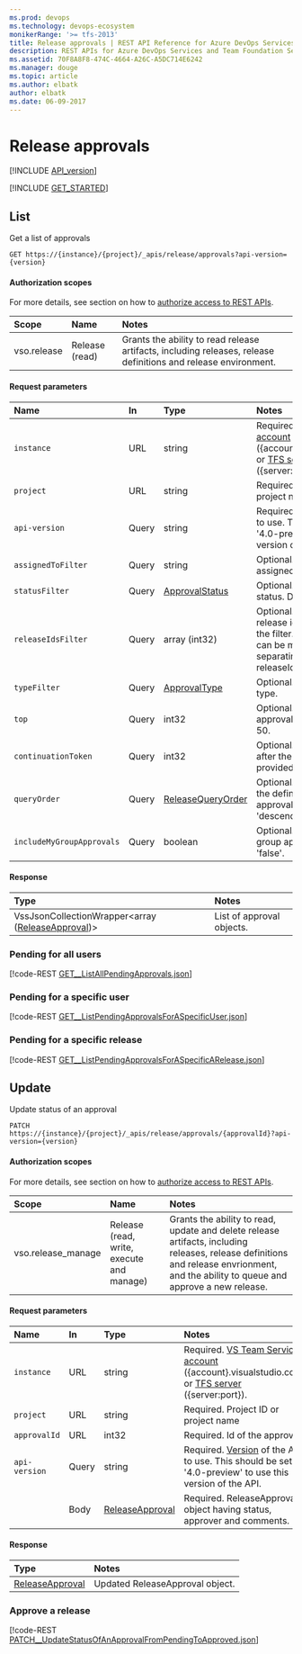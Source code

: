 ```yaml
---
ms.prod: devops
ms.technology: devops-ecosystem
monikerRange: '>= tfs-2013'
title: Release approvals | REST API Reference for Azure DevOps Services and Team Foundation Server
description: REST APIs for Azure DevOps Services and Team Foundation Server.
ms.assetid: 70F8A8F8-474C-4664-A26C-A5DC714E6242
ms.manager: douge
ms.topic: article
ms.author: elbatk
author: elbatk
ms.date: 06-09-2017
---
```


# Release approvals
[!INCLUDE [API_version](../_data/version4-0-preview2.md)]

[!INCLUDE [GET_STARTED](../_data/get-started.md)]

<a name="List"></a>

## List
Get a list of approvals


```no-highlight
GET https://{instance}/{project}/_apis/release/approvals?api-version={version}
```


#### Authorization scopes
For more details, see section on how to [authorize access to REST APIs](../../get-started/authentication/oauth.md).

| Scope | Name | Notes
|:------|:-----|:-----
| vso.release | Release (read) | Grants the ability to read release artifacts, including releases, release definitions and release environment.


#### Request parameters
| Name | In  | Type | Notes
|:--------------|:-----------|:---------|:------------
| <code>instance</code> | URL | string | Required. [VS Team Services account](/azure/devops/integrate/get-started/rest/basics) ({account}.visualstudio.com) or [TFS server](/azure/devops/integrate/get-started/rest/basics) ({server:port}).
| <code>project</code> | URL | string | Required. Project ID or project name
| <code>api-version</code> | Query | string | Required. [Version](../../concepts/rest-api-versioning.md) of the API to use.  This should be set to '4.0-preview' to use this version of the API.
| <code>assignedToFilter</code> | Query | string | Optional. Approvals assigned to this user.
| <code>statusFilter</code> | Query | [ApprovalStatus](./contracts.md#ApprovalStatus) | Optional. Approvals with this status. Default is 'pending'.
| <code>releaseIdsFilter</code> | Query | array (int32) | Optional. Approvals for release id(s) mentioned in the filter. Multiple releases can be mentioned by separating them with ',' e.g. releaseIdsFilter=1,2,3,4.
| <code>typeFilter</code> | Query | [ApprovalType](./contracts.md#ApprovalType) | Optional. Approval with this type.
| <code>top</code> | Query | int32 | Optional. Number of approvals to get. Default is 50.
| <code>continuationToken</code> | Query | int32 | Optional. Gets the approvals after the continuation token provided.
| <code>queryOrder</code> | Query | [ReleaseQueryOrder](./contracts.md#ReleaseQueryOrder) | Optional. Gets the results in the defined order of created approvals.Default is 'descending'.
| <code>includeMyGroupApprovals</code> | Query | boolean | Optional. 'true' to include my group approvals. Default is 'false'.

#### Response

| Type       | Notes
|:-----------|:---------
| VssJsonCollectionWrapper&lt;array ([ReleaseApproval](./contracts.md#ReleaseApproval))&gt; | List of approval objects.

### Pending for all users
[!code-REST [GET__ListAllPendingApprovals.json](./_data/approvals/GET__ListAllPendingApprovals.json)]

### Pending for a specific user
[!code-REST [GET__ListPendingApprovalsForASpecificUser.json](./_data/approvals/GET__ListPendingApprovalsForASpecificUser.json)]

### Pending for a specific release
[!code-REST [GET__ListPendingApprovalsForASpecificARelease.json](./_data/approvals/GET__ListPendingApprovalsForASpecificARelease.json)]

<a name="Update"></a>

## Update
Update status of an approval


```no-highlight
PATCH https://{instance}/{project}/_apis/release/approvals/{approvalId}?api-version={version}
```


#### Authorization scopes
For more details, see section on how to [authorize access to REST APIs](../../get-started/authentication/oauth.md).

| Scope | Name | Notes
|:------|:-----|:-----
| vso.release_manage | Release (read, write, execute and manage) | Grants the ability to read, update and delete release artifacts, including releases, release definitions and release envrionment, and the ability to queue and approve a new release.


#### Request parameters
| Name | In  | Type | Notes
|:--------------|:-----------|:---------|:------------
| <code>instance</code> | URL | string | Required. [VS Team Services account](/azure/devops/integrate/get-started/rest/basics) ({account}.visualstudio.com) or [TFS server](/azure/devops/integrate/get-started/rest/basics) ({server:port}).
| <code>project</code> | URL | string | Required. Project ID or project name
| <code>approvalId</code> | URL | int32 | Required. Id of the approval.
| <code>api-version</code> | Query | string | Required. [Version](../../concepts/rest-api-versioning.md) of the API to use.  This should be set to '4.0-preview' to use this version of the API.
| | Body | [ReleaseApproval](./contracts.md#ReleaseApproval) | Required.  ReleaseApproval object having status, approver and comments.

#### Response

| Type       | Notes
|:-----------|:---------
| [ReleaseApproval](./contracts.md#ReleaseApproval) | Updated ReleaseApproval object.

### Approve a release
[!code-REST [PATCH__UpdateStatusOfAnApprovalFromPendingToApproved.json](./_data/approvals/PATCH__UpdateStatusOfAnApprovalFromPendingToApproved.json)]